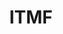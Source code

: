 ---
# This topic lives at
# https://digital.gov/topics/itmf

# Topic Title
title: "ITMF"

# description — keep it short and clear
# summary: ""

# Weight
weight: 1

# For more information on managing topics,
# see https://github.com/GSA/digitalgov.gov/wiki/topics
---